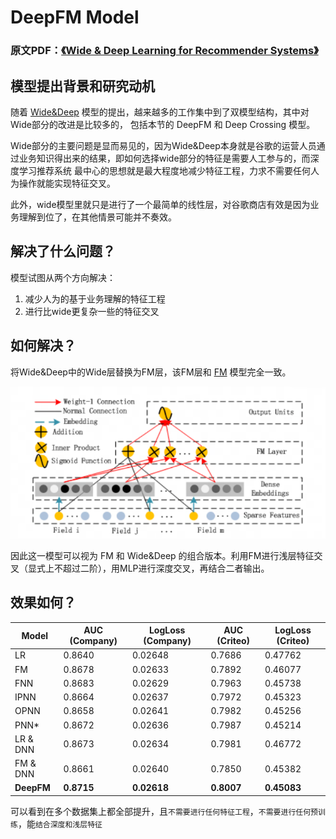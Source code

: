 # DeepFM Model
### 原文PDF：[《Wide & Deep Learning for Recommender Systems》](Google_Wide%26Deep.pdf)
## 模型提出背景和研究动机
随着 [Wide&Deep](https://github.com/HaochengY/RecommendSystem/tree/main/models/WideDeep)  模型的提出，越来越多的工作集中到了双模型结构，其中对Wide部分的改进是比较多的，
包括本节的 DeepFM 和 Deep Crossing 模型。

Wide部分的主要问题是显而易见的，因为Wide&Deep本身就是谷歌的运营人员通过业务知识得出来的结果，即如何选择wide部分的特征是需要人工参与的，而深度学习推荐系统
最中心的思想就是最大程度地减少特征工程，力求不需要任何人为操作就能实现特征交叉。

此外，wide模型里就只是进行了一个最简单的线性层，对谷歌商店有效是因为业务理解到位了，在其他情景可能并不奏效。

## 解决了什么问题？
模型试图从两个方向解决：
1. 减少人为的基于业务理解的特征工程
2. 进行比wide更复杂一些的特征交叉

## 如何解决？
将Wide&Deep中的Wide层替换为FM层，该FM层和 [FM](https://github.com/HaochengY/RecommendSystem/tree/main/models/FM) 模型完全一致。

![DeepFM_Structure.png](Pics/DeepFM_Structure.png)

因此这一模型可以视为 FM 和 Wide&Deep 的组合版本。利用FM进行浅层特征交叉（显式上不超过二阶），用MLP进行深度交叉，再结合二者输出。



## 效果如何？

| Model      | AUC (Company) | LogLoss (Company) | AUC (Criteo) | LogLoss (Criteo) |
|------------|---------------|-------------------|--------------|------------------|
| LR         | 0.8640        | 0.02648           | 0.7686       | 0.47762          |
| FM         | 0.8678        | 0.02633           | 0.7892       | 0.46077          |
| FNN        | 0.8683        | 0.02629           | 0.7963       | 0.45738          |
| IPNN       | 0.8664        | 0.02637           | 0.7972       | 0.45323          |
| OPNN       | 0.8658        | 0.02641           | 0.7982       | 0.45256          |
| PNN*       | 0.8672        | 0.02636           | 0.7987       | 0.45214          |
| LR & DNN   | 0.8673        | 0.02634           | 0.7981       | 0.46772          |
| FM & DNN   | 0.8661        | 0.02640           | 0.7850       | 0.45382          |
| **DeepFM** | **0.8715**    | **0.02618**       | **0.8007**   | **0.45083**      |

可以看到在多个数据集上都全部提升，且`不需要进行任何特征工程`，`不需要进行任何预训练`，能`结合深度和浅层特征`
